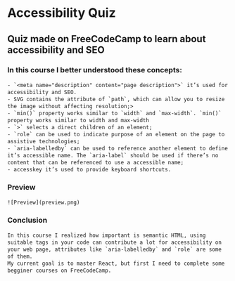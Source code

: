 # Accessibility Quiz

## Quiz made on FreeCodeCamp to learn about accessibility and SEO

### In this course I better understood these concepts:
    - `<meta name="description" content="page description">` it’s used for accessibility and SEO.
    - SVG contains the attribute of `path`, which can allow you to resize the image without affecting resolution;>
    - `min()` property works similar to `width` and `max-width`. `min()` property works similar to width and max-width
    - `>` selects a direct children of an element;
    - `role` can be used to indicate purpose of an element on the page to assistive technologies;
    - `aria-labelledby` can be used to reference another element to define it’s accessible name. The `aria-label` should be used if there’s no content that can be referenced to use a accessible name;
    - accesskey it’s used to provide keyboard shortcuts.

### Preview
    ![Preview](preview.png)

### Conclusion
    In this course I realized how important is semantic HTML, using suitable tags in your code can contribute a lot for accessibility on your web page, attributes like `aria-labelledby` and `role` are some of them.
    My current goal is to master React, but first I need to complete some begginer courses on FreeCodeCamp.